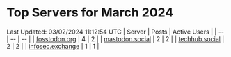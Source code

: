 # Top Servers for March 2024
Last Updated: 03/02/2024 11:12:54 UTC
| Server | Posts | Active Users |
| -- | -- | -- |
| [fosstodon.org](https://fosstodon.org/tags/PowerShell) | 4 | 2 |
| [mastodon.social](https://mastodon.social/tags/PowerShell) | 2 | 2 |
| [techhub.social](https://techhub.social/tags/PowerShell) | 2 | 2 |
| [infosec.exchange](https://infosec.exchange/tags/PowerShell) | 1 | 1 |
